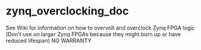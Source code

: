 # zynq_overclocking_doc
See Wiki for information on how to overvolt and overclock Zynq FPGA logic  (Don't use on larger Zynq FPGAs because they might burn up or have reduced lifespan)  NO WARRANTY
